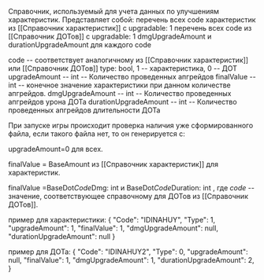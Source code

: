 Справочник, используемый для учета данных по улучшениям характеристик.
Представляет собой: 
перечень всех code характеристик из [[Справочник характеристик]] с upgradable: 1 
перечень всех code из [[Справочник ДОТов]] с upgradable: 1 dmgUpgradeAmount и durationUpgradeAmount для каждого code 

code -- соответствует аналогичному из [[Справочник характеристик]] или [[Справочник ДОТов]]
type: bool, 1 -- характеристика, 0 -- ДОТ
upgradeAmount -- int -- Количество проведенных апгрейдов
finalValue -- int -- конечное значение характеристики при данном количестве апгрейдов.
dmgUpgradeAmount -- int -- Количество проведенных апгрейдов урона ДОТа
durationUpgradeAmount -- int -- Количество проведенных апгрейдов длительности ДОТа


При запуске игры происходит проверка наличия уже сформированного файла, если такого файла нет, то он генерируется с:

upgradeAmount=0 для всех.

finalValue = BaseAmount из [[Справочник характеристик]] для характеристик.

finalValue =BaseDot*Code*Dmg: int и BaseDot*Code*Duration: int , где *code* -- значение, соответствующее справочному для ДОТов из [[Справочник ДОТов]].

пример для характеристики:
{
"Code": "IDINAHUY",
"Type": 1,
"upgradeAmount": 1,
"finalValue": 1,
"dmgUpgradeAmount": null,
"durationUpgradeAmount": null
}

пример для ДОТа:
{
"Code": "IDINAHUY2",
"Type": 0,
"upgradeAmount": null,
"finalValue": 1,
"dmgUpgradeAmount": 1,
"durationUpgradeAmount": 2,
}
